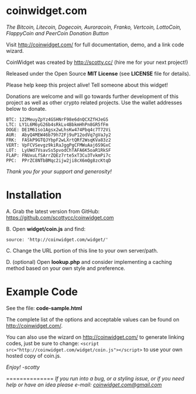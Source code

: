 coinwidget.com
==============

*The Bitcoin, Litecoin, Dogecoin, Auroracoin, Franko, Vertcoin, LottoCoin, FlappyCoin and PeerCoin Donation Button*

Visit http://coinwidget.com/ for full documentation, demo, and a link code wizard.

CoinWidget was created by http://scotty.cc/ (hire me for your next project!)

Released under the Open Source **MIT License** (see **LICENSE** file for details).

Please help keep this project alive! Tell someone about this widget!

Donations are welcome and will go towards further development of this project as well as other crypto related projects. Use the wallet addresses below to donate.

	BTC: 122MeuyZpYz4GSHNrF98e6dnQCXZfHJeGS
	LTC: LY1L6M6yG26b4sRkLv4BbkmHhPn8GR5fFm
	DOGE: DE1M61so1Agsx2wLhsKw474Pbq4c7T72Vi
	AUR:  AbyQ4MEW46b79h72Fj9uP12odVq7gVaJy2
	FRK:  FASkP9GTQJYbpF2wLXrtQRf2WsqKVa83z2
	VERT: VpFCVSevgz9kiRaJggPgCFMWuAaj6S9GxC
	LOT:  LyUWd7VsavSs5pvodChTAFA6K5oaR1RkSF
	FLAP: FNUxuLfSArrZQEz7rte5xT3Cu3TvkmPi7c
	PPC:  PPrZC8NTbBMqc2ijw2ji8cX6mQg8zcKtqD

*Thank you for your support and generosity!*


Installation
==============
A. Grab the latest version from GitHub: https://github.com/scottycc/coinwidget.com

B. Open **widget/coin.js** and find:

	source: 'http://coinwidget.com/widget/'

C. Change the URL portion of this line to your own server/path.

D. (optional) Open **lookup.php** and consider implementing a caching method based on your own style and preference.


Example Code
==============

See the file: **code-sample.html**

The complete list of the options and acceptable values can be found on http://coinwidget.com/.

You can also use the wizard on http://coinwidget.com/ to generate linking codes, just be sure to change: `<script src="http://coinwidget.com/widget/coin.js"></script>` to use your own hosted copy of coin.js.

*Enjoy! -scotty*


==============
*If you run into a bug, or a styling issue, or if you need help or have an idea please e-mail:
coinwidget.com@gmail.com*
